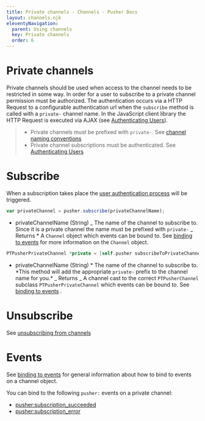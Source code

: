 ```yaml
---
title: Private channels - Channels - Pusher Docs
layout: channels.njk
eleventyNavigation:
  parent: Using channels
  key: Private channels
  order: 6
---
```


# Private channels

Private channels should be used when access to the channel needs to be restricted in some way. In order for a user to subscribe to a private channel permission must be authorized. The authentication occurs via a HTTP Request to a configurable authentication url when the `subscribe` method is called with a `private-` channel name. In the JavaScript client library the HTTP Request is executed via AJAX (see [Authenticating Users](/docs/channels/server_api/authenticating-users)).

> - Private channels must be prefixed with `private-`. See [channel naming conventions](/docs/channels/using_channels/channels#channel-naming-conventions)
> - Private channel subscriptions must be authenticated. See [Authenticating Users](/docs/channels/server_api/authenticating-users)

# Subscribe

When a subscription takes place the [user authentication process](/docs/channels/server_api/authenticating-users) will be triggered.

```js
var privateChannel = pusher.subscribe(privateChannelName);
```

- privateChannelName (String) _ The name of the channel to subscribe to. Since it is a private channel the name must be prefixed with `private-` _ Returns \* A `Channel` object which events can be bound to. See [binding to events](/docs/channels/using_channels/events#binding-to-events) for more information on the `Channel` object.

```swift
PTPusherPrivateChannel *private = [self.pusher subscribeToPrivateChannelNamed:privateChannelName];
```

- privateChannelName (String) * The name of the channel to subscribe to. *This method will add the appropriate `private-` prefix to the channel name for you.\* _ Returns _ A channel cast to the correct `PTPusherChannel` subclass `PTPusherPrivateChannel` which events can be bound to. See [binding to events](/docs/channels/using_channels/events#binding-to-events) .

# Unsubscribe

See [unsubscribing from channels](/docs/channels/using_channels/public-channels#unsubscribe)

# Events

See [binding to events](/docs/channels/using_channels/events#binding-to-events) for general information about how to bind to events on a channel object.

You can bind to the following `pusher:` events on a private channel:

- [pusher:subscription_succeeded](/docs/channels/using_channels/events#pusher-subscription-succeeded)
- [pusher:subscription_error](/docs/channels/using_channels/events#pusher-subscription-error)
